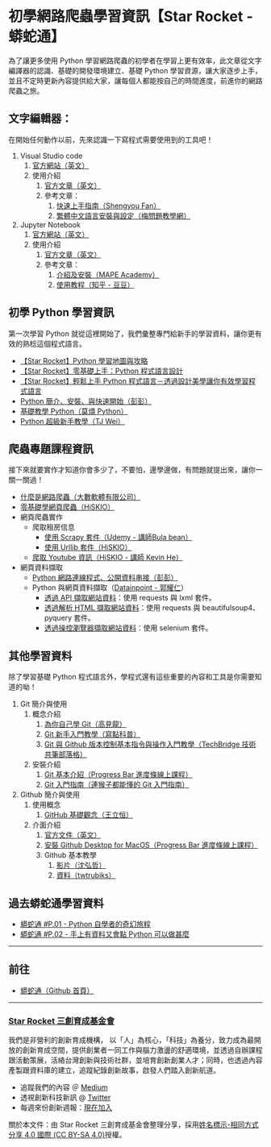 # 初學網路爬蟲學習資訊【Star Rocket - 蟒蛇通】 
為了讓更多使用 Python 學習網路爬蟲的初學者在學習上更有效率，此文章從文字編譯器的認識、基礎的開發環境建立、基礎 Python 學習資源，讓大家逐步上手，並且不定時更新內容提供給大家，讓每個人都能按自己的時間進度，前進你的網路爬蟲之旅。

## 文字編輯器：
在開始任何動作以前，先來認識一下寫程式需要使用到的工具吧！

1. Visual Studio code
    1. [官方網站（英文）](https://code.visualstudio.com/)
    2. 使用介紹
        1. [官方文章（英文）](https://code.visualstudio.com/docs)
        2. 參考文章：
            1. [快速上手指南（Shengyou Fan）](https://www.slideshare.net/shengyou/visual-studio-code-62532711)
            2. [繁體中文語言安裝與設定（梅問題教學網）](https://www.minwt.com/webdesign-dev/html/21217.html)
2. Jupyter Notebook
    1. [官方網站（英文）](https://jupyter-notebook.readthedocs.io/en/latest/index.html)
    2. 使用介紹
        1. [官方文章（英文）](https://jupyter.readthedocs.io/en/latest/running.html)
        2. 參考文章：
            1. [介紹及安裝（MAPE Academy）](https://medium.com/python4u/jupyter-notebook%E5%AE%8C%E6%95%B4%E4%BB%8B%E7%B4%B9%E5%8F%8A%E5%AE%89%E8%A3%9D%E8%AA%AA%E6%98%8E-b8fcadba15f)
            2. [使用教程（知乎 - 豆豆）](https://zhuanlan.zhihu.com/p/33105153)

## 初學 Python 學習資訊
第一次學習 Python 就從這裡開始了，我們彙整專門給新手的學習資料，讓你更有效的熟稔這個程式語言。

* [【Star Rocket】Python 學習地圖與攻略](https://github.com/StarRocket/Python-learning-map/blob/master/README.md)
* [【Star Rocket】零基礎上手：Python 程式語言設計](https://github.com/StarRocket/python-beginner-webcrawler-infographic/blob/master/README.md)
* [【Star Rocket】輕鬆上手 Python 程式語言－透過設計美學讓你有效學習程式語言](https://github.com/StarRocket/Python-starter-training-01)
* [Python 簡介、安裝、與快速開始（彭彭）](https://www.youtube.com/watch?v=wqRlKVRUV_k&list=PL-g0fdC5RMboYEyt6QS2iLb_1m7QcgfHk)
* [基礎教學 Python（莫煩 Python）](https://morvanzhou.github.io/tutorials/python-basic/basic/)
* [Python 超級新手教學（TJ Wei）](https://www.youtube.com/watch?v=pAY3q4KZ-z4&list=PLl6jkZVaP8zrH8SNpgEfWKg8ofJDYrf1w) 

## 爬蟲專題課程資訊
接下來就要實作才知道你會多少了，不要怕，邊學邊做，有問題就提出來，讓你一關一關過！

* [什麼是網路爬蟲（大數軟體有限公司）](https://www.youtube.com/watch?v=ceUhb2-gYOU)
* [零基礎學網頁爬蟲（HiSKIO）](https://hiskio.com/courses/121#)
* 網頁爬蟲實作
    * 爬取租房信息
        * [使用 Scrapy 套件（Udemy - 講師Bula bean）](https://www.udemy.com/bulabean-scrapy/)
        * [使用 Urllib 套件（HiSKIO）](https://hiskio.com/courses/76)
    * [爬取 Youtube 資訊（HiSKIO - 講師 Kevin He）](https://hiskio.com/courses/112)
* 網頁資料擷取
    * [Python 網路連線程式、公開資料串接（彭彭）](https://www.youtube.com/watch?v=sUzR3QVBKIo)
    * Python 與網頁資料擷取（[Datainpoint - 郭耀仁](https://www.datainpoint.com/)）
        * [透過 API 擷取網站資料](https://medium.com/datainpoint/python-essentials-requesting-web-api-edd417a57ba5)：使用 requests 與 lxml 套件。
        * [透過解析 HTML 擷取網站資料](https://medium.com/datainpoint/python-essentials-parsing-html-5620b4c06e50)：使用 requests 與 beautifulsoup4、pyquery 套件。
        * [透過操控瀏覽器擷取網站資料](https://medium.com/datainpoint/python-essentials-web-scraping-with-selenium-638175f839ee)：使用 selenium 套件。

## 其他學習資料
除了學習基礎 Python 程式語言外，學程式還有這些重要的內容和工具是你需要知道的呦！

1. Git 簡介與使用
    1. 概念介紹
        1. [為你自己學 Git（高見龍）](https://gitbook.tw/)
        2.  [Git 新手入門教學（寫點科普）](https://kopu.chat/2017/01/18/git%E6%96%B0%E6%89%8B%E5%85%A5%E9%96%80%E6%95%99%E5%AD%B8-part-1/)
        3. [Git 與 Github 版本控制基本指令與操作入門教學（TechBridge 技術共筆部落格）](https://blog.techbridge.cc/2018/01/17/learning-programming-and-coding-with-python-git-and-github-tutorial/)
    2. 安裝介紹
        1. [Git 基本介紹（Progress Bar 進度條線上課程）](https://www.youtube.com/watch?v=Q9ECyrjbh1A)
        2. [Git 入門指南（連猴子都能懂的 Git 入門指南）](https://backlog.com/git-tutorial/tw/)
4. Github 簡介與使用
    1. 使用概念
        1. [GitHub 基礎觀念（王立恒）](https://www.ithome.com.tw/news/95283)
    2. 介面介紹
        1. [官方文件（英文）](https://help.github.com/en#dotcom)
        2. [安裝 Github Desktop for MacOS（Progress Bar 進度條線上課程）](https://www.youtube.com/watch?v=Jzlbr4izdpc)
        3. Github 基本教學
            1. [影片（沈弘哲）](https://www.youtube.com/watch?v=py3n6gF5Y00)
            2. [資料（twtrubiks）](https://github.com/twtrubiks/Git-Tutorials)


## 過去蟒蛇通學習資料
* [蟒蛇通 #P.01 - Python 自學者的奇幻旅程](https://github.com/StarRocket/Python-only-P01-2019-Starrocket/blob/master/README.md)
* [蟒蛇通 #P.02 - 手上有資料又會點 Python 可以做甚麼](https://github.com/StarRocket/Python-only-P02-DataScience/blob/master/README.md)

---
## 前往
* [蟒蛇通（Github 首頁）](https://github.com/StarRocket/Python-only)

---
### [Star Rocket 三創育成基金會](https://www.starrocket.io/)
我們是非營利的創新育成機構， 以「人」為核心，「科技」為養分，致力成為最開放的創新育成空間，提供創業者一同工作與腦力激盪的舒適環境，並透過自辦課程跟活動策展，活絡台灣創新與技術社群，並培育創新創業人才；同時，也透過內容產製跟資料庫的建立，追蹤紀錄創新故事，啟發人們踏入創新航道。
* 追蹤我們的內容 ＠ [Medium](https://medium.com/starrocket)
* 透視創新科技新訊 @ [Twitter](https://twitter.com/StarRocket)
* 每週來份創新週報：[現在加入](https://weekly.starrocket.io/)

關於本文件：由 Star Rocket 三創育成基金會整理分享，採用[姓名標示-相同方式分享 4.0 國際 (CC BY-SA 4.0)](https://creativecommons.org/licenses/by-sa/4.0/deed.zh_TW)授權。

